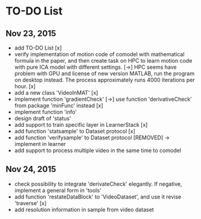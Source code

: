 # TO-DO List

## Nov 23, 2015
- add TO-DO List [x]
- verify implementation of motion code of comodel with mathematical formula in the paper, and then create task on HPC to learn motion code with pure ICA model with different settings. [->] HPC seems have problem with GPU and license of new version MATLAB, run the program on desktop instead. The process approximately runs 4000 iterations per hour. [x]
- add a new class 'VideoInMAT' [x]
- implement function 'gradientCheck' [->] use function 'derivativeCheck' from package 'minFunc' instead [x]
- implement function 'info'
- design draft of 'status'
- add support to train specific layer in LearnerStack [x]
- add function 'statsample' to Dataset protocol [x]
- add function 'verifysample' to Dataset protocol [REMOVED] -> implement in learner
- add support to process multiple video in the same time to comodel

## Nov 24, 2015
- check possibility to integrate 'derivateCheck' elegantly. If negative, implement a general form in 'tools'
- add function 'restateDataBlock' to 'VideoDataset', and use it revise 'traverse' [x]
- add resolution information in sample from video dataset
